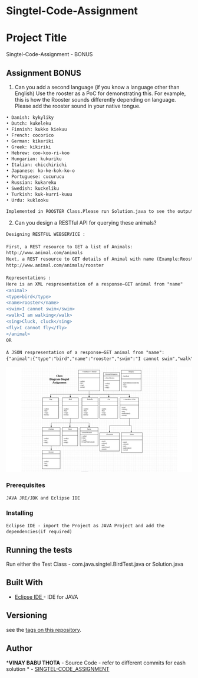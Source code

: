# Singtel-Code-Assignment
# Project Title

Singtel-Code-Assignment - BONUS

## Assignment BONUS
1. Can you add a second language (if you know a language other than English) Use the rooster as a PoC for demonstrating this. For example, this is how the Rooster sounds differently depending on language. Please add the rooster sound in your native
tongue.

```
• Danish: kykyliky
• Dutch: kukeleku
• Finnish: kukko kiekuu
• French: cocorico
• German: kikeriki
• Greek: kikiriki
• Hebrew: coo-koo-ri-koo
• Hungarian: kukuriku
• Italian: chicchirichi
• Japanese: ko-ke-kok-ko-o
• Portuguese: cucurucu
• Russian: kukareku
• Swedish: kuckeliku
• Turkish: kuk-kurri-kuuu
• Urdu: kuklooku

```
```diff
Implemented in ROOSTER Class.Please run Solution.java to see the output.

```
2. Can you design a RESTful API for querying these animals?


```diff
Designing RESTFUL WEBSERVICE :

First, a REST resource to GET a list of Animals:
http://www.animal.com/animals
Next, a REST resource to GET details of Animal with name (Example:Rooster):
http://www.animal.com/animals/rooster

Representations :
Here is an XML respresentation of a response—GET animal from "name"
<animal>
<type>bird</type>
<name>rooster</name>
<swim>I cannot swim</swim>
<walk>I am walking</walk>
<sing>Cluck, cluck</sing>
<fly>I cannot fly</fly>
</animal>
OR 

A JSON respresentation of a response—GET animal from "name":
{"animal":{"type":"bird","name":"rooster","swim":"I cannot swim","walk":"I am walking","sing":"Cluck, cluck","fly":"I cannot fly"}}
```

![Class Diagram](ClassDiagram.jpeg?raw=true "Class Diagram")

### Prerequisites

```
JAVA JRE/JDK and Eclipse IDE 
```
### Installing

```
Eclipse IDE - import the Project as JAVA Project and add the dependencies(if required) 
```

 ## Running the tests

Run either the Test Class - com.java.singtel.BirdTest.java or Solution.java



## Built With

* [Eclipse IDE ](https://www.eclipse.org/downloads/packages/release/photon/r/eclipse-ide-java-developers) - IDE for JAVA

## Versioning

 see the [tags on this repository](https://github.com/thotavinaybabu/Singtel-Code-Assignment). 

## Author

***VINAY BABU THOTA** - Source Code - refer to different commits for eash solution * - [SINGTEL-CODE_ASSIGNMENT](https://github.com/thotavinaybabu/Singtel-Code-Assignment)

